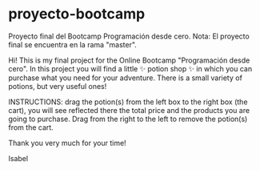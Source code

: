 # proyecto-bootcamp
Proyecto final del Bootcamp Programación desde cero.
Nota: El proyecto final se encuentra en la rama "master".

Hi! This is my final project for the Online Bootcamp "Programación desde cero".
In this project you will find a little ✨ potion shop ✨ in which you can purchase what you need for your adventure. There is a small variety of potions, but very useful ones!

INSTRUCTIONS: drag the potion(s) from the left box to the right box (the cart), you will see reflected there the total price and the products you are going to purchase. Drag from the right to the left to remove the potion(s) from the cart.

Thank you very much for your time!

Isabel
